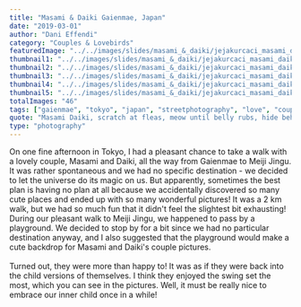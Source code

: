 ```yaml
---
title: "Masami & Daiki Gaienmae, Japan"
date: "2019-03-01"
author: "Dani Effendi"
category: "Couples & Lovebirds"
featuredImage: "../../images/slides/masami_&_daiki/jejakurcaci_masami_daiki_couplesession-03.jpg"
thumbnail1: "../../images/slides/masami_&_daiki/jejakurcaci_masami_daiki_couplesession-16.jpg"
thumbnail2: "../../images/slides/masami_&_daiki/jejakurcaci_masami_daiki_couplesession-19.jpg"
thumbnail3: "../../images/slides/masami_&_daiki/jejakurcaci_masami_daiki_couplesession-30.jpg"
thumbnail4: "../../images/slides/masami_&_daiki/jejakurcaci_masami_daiki_couplesession-35.jpg"
thumbnail5: "../../images/slides/masami_&_daiki/jejakurcaci_masami_daiki_couplesession-38.jpg"
totalImages: "46"
tags: ["gaienmae", "tokyo", "japan", "streetphotography", "love", "couple", "wanderlust", "2019", "couplesession"]
quote: "Masami Daiki, scratch at fleas, meow until belly rubs, hide behind curtain when vacuum cleaner is on scratch strangers and poo on owners food claw at curtains stretch and yawn nibble on tuna ignore human bite human hand eat a plant, kill a hand."
type: "photography"
---
```


On one fine afternoon in Tokyo, I had a pleasant chance to take a walk with a lovely couple, Masami and Daiki, all the way from Gaienmae to Meiji Jingu. It was rather spontaneous and we had no specific destination - we decided to let the universe do its magic on us. But apparently, sometimes the best plan is having no plan at all because we accidentally discovered so many cute places and ended up with so many wonderful pictures! It was a 2 km walk, but we had so much fun that it didn't feel the slightest bit exhausting!
During our pleasant walk to Meiji Jingu, we happened to pass by a playground. We decided to stop by for a bit since we had no particular destination anyway, and I also suggested that the playground would make a cute backdrop for Masami and Daiki's couple pictures.
<br/>
<br/>
Turned out, they were more than happy to! It was as if they were back into the child versions of themselves. I think they enjoyed the swing set the most, which you can see in the pictures. Well, it must be really nice to embrace our inner child once in a while!

